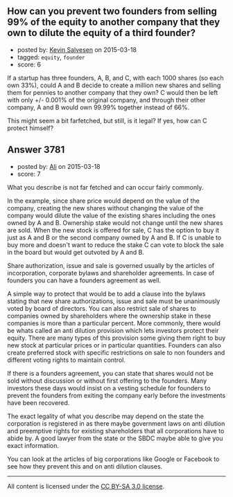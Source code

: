 ## How can you prevent two founders from selling 99% of the equity to another company that they own to dilute the equity of a third founder?

- posted by: [Kevin Salvesen](https://stackexchange.com/users/2012216/kevin-salvesen) on 2015-03-18
- tagged: `equity`, `founder`
- score: 6

<p>If a startup has three founders, A, B, and C, with each 1000 shares (so each own 33%), could A and B decide to create a million new shares and selling them for pennies to another company that they own? C would then be left with only +/- 0.001% of the original company, and through their other company, A and B would own 99.99% together instead of 66%.</p>

<p>This might seem a bit farfetched, but still, is it legal? If yes, how can C protect himself?</p>



## Answer 3781

- posted by: [Ali](https://stackexchange.com/users/2815644/ali) on 2015-03-18
- score: 7

<p>What you describe is not far fetched and can occur fairly commonly. </p>

<p>In the example, since share price would depend on the value of the company, creating the new shares without changing the value of the company would dilute the value of the existing shares including the ones owned by A and B. Ownership stake would not change until the new shares are sold. When the new stock is offered for sale, C has the option to buy it just as  A and B or the second company owned by A and B. If C is unable to buy more and doesn't want to reduce the stake C can vote to block the sale in the board but would get outvoted by A and B. </p>

<p>Share authorization, issue and sale is governed usually by the articles of incorporation, corporate bylaws and shareholder agreements. In case of founders you can have a founders agreement as well. </p>

<p>A simple way to protect that would be to add a clause into the bylaws stating that new share authorizations, issue and sale must be unanimously voted by board of directors. You can also restrict sale of shares to companies owned by shareholders where the ownership stake in these companies is more than a particular percent. More commonly, there would be whats called an anti dilution provision which lets investors protect their equity. There are many types of this provision some giving them right to buy new stock at particular prices or in particular quantities. Founders can also create preferred stock with specific restrictions on sale to non founders and different voting rights to maintain control. </p>

<p>If there is a founders agreement, you can state that shares would not be sold without discussion or without first offering to the founders. Many investors these days would insist on a vesting schedule for founders to prevent the founders from exiting the company early before the investments have been recovered. </p>

<p>The exact legality of what you describe may depend on the state the corporation is registered in as there maybe government laws on anti dilution and preemptive rights for existing shareholders that all corporations have to abide by. A good lawyer from the state or the SBDC maybe able to give you exact information. </p>

<p>You can look at the articles of big corporations like Google or Facebook to see how they prevent this and on anti dilution clauses. </p>




---

All content is licensed under the [CC BY-SA 3.0 license](https://creativecommons.org/licenses/by-sa/3.0/).
